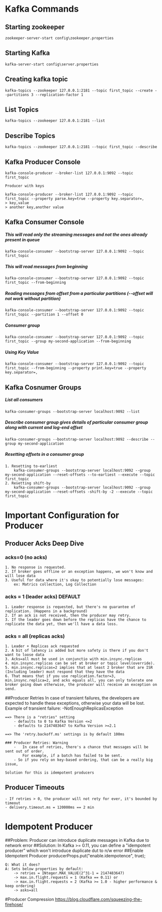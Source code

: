# Kafka Commands

## Starting zookeeper
	zookeeper-server-start config\zookeeper.properties

## Starting Kafka
	kafka-server-start config\server.properties

## Creating kafka topic
	kafka-topics --zookeeper 127.0.0.1:2181 --topic first_topic --create --partitions 3 --replication-factor 1

## List Topics
	kafka-topics --zookeeper 127.0.0.1:2181 --list

## Describe Topics
	kafka-topics --zookeeper 127.0.0.1:2181 --topic first_topic --describe

## Kafka Producer Console
	kafka-console-producer --broker-list 127.0.0.1:9092 --topic first_topic

	Producer with keys

	kafka-console-producer --broker-list 127.0.0.1:9092 --topic first_topic --property parse.key=true --property key.separator=,
	> key,value
	> another key,another value
	
## Kafka Consumer Console
##### This will read only the streaming messages and not the ones already present in queue
	kafka-console-consumer --bootstrap-server 127.0.0.1:9092 --topic first_topic

#####  This will read messages from beginning
	kafka-console-consumer --bootstrap-server 127.0.0.1:9092 --topic first_topic --from-beginning

#####  Reading messages from offset from a particular partitions (--offset will not work without partition)
	kafka-console-consumer --bootstrap-server 127.0.0.1:9092 --topic first_topic --partition 1 --offset 0

##### Consumer group
	kafka-console-consumer --bootstrap-server 127.0.0.1:9092 --topic first_topic --group my-second-application --from-beginning
	
##### Using Key Value
    kafka-console-consumer --bootstrap-server 127.0.0.1:9092 --topic first_topic --from-beginning --property print.key=true --property key.separator=,


## Kafka Cosnumer Groups
##### List all consumers
	kafka-consumer-groups --bootstrap-server localhost:9092 --list
	
##### Describe consumer group gives details of particular consumer group along with current and log-end offset
	kafka-consumer-groups --bootstrap-server localhost:9092 --describe --group my-second-application

##### Resetting offsets in a consumer group
	1. Resetting to-earliest
		kafka-consumer-groups --bootstrap-server localhost:9092 --group my-second-application --reset-offsets --to-earliest --execute --topic first_topic
	2. Resetting shift-by
		kafka-consumer-groups --bootstrap-server localhost:9092 --group my-second-application --reset-offsets -shift-by -2 --execute --topic first_topic
		
		
# Important Configuration for Producer

## Producer Acks Deep Dive
### acks=0 (no acks) 	
    1. No response is requested.
    2. If broker goes offline or an exception happens, we won't know and will lose data
    3. Useful for data where it's okay to potentially lose messages:
        ex: Matrics collection, Log Collection
        
### acks = 1 (leader acks)  DEFAULT
    1. Leader response is requested, but there's no guarantee of replication. (Happens in a background)
    2. If an ack is not received, then the producer may retry.
    3. If the leader goes down before the replicas have the chance to replicate the data yet, then we'll have a data loss.
        
### acks = all (replicas acks)
    1. Leader + Replicas ack requested
    2. A bit of latency is added but more safety is there if you don't want to loose data
    3. Acks=all must be used in conjunctio with min.insync.replicas
    4. min.insync.replicas can be set at broker or topic level(override).
    5. min.insync.replicas=2 implies that at least 2 broker that are ISR (Including leader) must respond that they have the data
    6. That means that if you use replication.factor=3, min.insync.replica=2, and acks equals all, you can only tolerate one broker going down otherwise, the producer will receive an exception on send.

##Producer Retries
    In case of transient failures, the developers are expected to handle these exceptions, otherwise your data will be lost.
    Example of transient failure:
        -NotEnoughReplicasException
        
    ==> There is a "retries" setting
        - defaults to 0 to Kafka Version <=2
        - defaults to 2147483647 to Kafka Version >=2.1
        
    ==> The 'retry.backoff.ms' settings is by default 100ms
    
    ### Producer Retries: Warning
        -   In case of retries, there's a chance that messages will be sent out of order.
            For example, if a batch has failed to be sent.
        - So if you rely on key-based ordering, that can be a really big issue,
         
    Solution for this is idempotent producers
## Producer Timeouts
    - If retries > 0, the producer will not rety for ever, it's bounded by timeout
    - delivery.timeout.ms = 120000ms == 2 min
    
# Idempotent Producer
##Problem: 
Producer can introduce duplicate messages in Kafka due to network error
##Solution:
In Kafka >= 0.11, you can define a "idempotent producer" which won't introduce duplicate dut to n/w error
##Enable Idempotent Producer
    producerProps.put("enable.idempotence", true);
    
    Q: What it does?
    A: Sets below properties by default:
        -> retries = INteger.MAX_VALUE(2^31-1 = 2147483647)
        -> max.in.flight.requests = 1 (Kafka == 0.11) or
        -> max.in.flight.requests = 2 (Kafka >= 1.0 - higher performance & keep ordering)
        -> asks=all
        
 #Producer Compression
    https://blog.cloudflare.com/squeezing-the-firehose/ 
        
